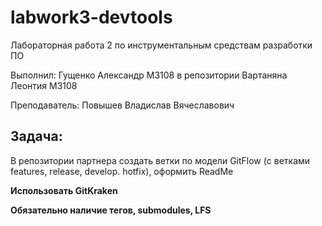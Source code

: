 # labwork3-devtools

Лабораторная работа 2 по инструментальным средствам разработки ПО

Выполнил: Гущенко Александр M3108 в репозитории Вартаняна Леонтия M3108

Преподаватель: Повышев Владислав Вячеславович

## Задача:
В репозитории партнера создать ветки по модели GitFlow (с ветками features, release, develop. hotfix), оформить ReadMe

**Использовать GitKraken**

**Обязательно наличие тегов, submodules, LFS**
